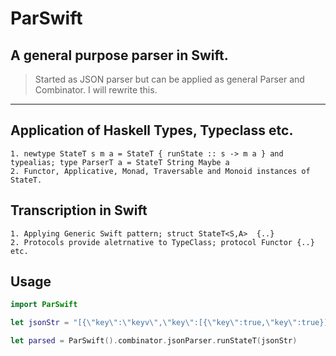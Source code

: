 # ParSwift

## A general purpose parser in Swift.

> Started as JSON parser but can be applied as general Parser and Combinator. 
> I will rewrite this.
---
## Application of Haskell Types, Typeclass etc.

    1. newtype StateT s m a = StateT { runState :: s -> m a } and typealias; type ParserT a = StateT String Maybe a 
    2. Functor, Applicative, Monad, Traversable and Monoid instances of StateT.
## Transcription in Swift 
    1. Applying Generic Swift pattern; struct StateT<S,A>  {..}
    2. Protocols provide aletrnative to TypeClass; protocol Functor {..} etc. 

## Usage 

```Swift
import ParSwift 

let jsonStr = "[{\"key\":\"keyv\",\"key\":[{\"key\":true,\"key\":true}]}]"

let parsed = ParSwift().combinator.jsonParser.runStateT(jsonStr)

```

